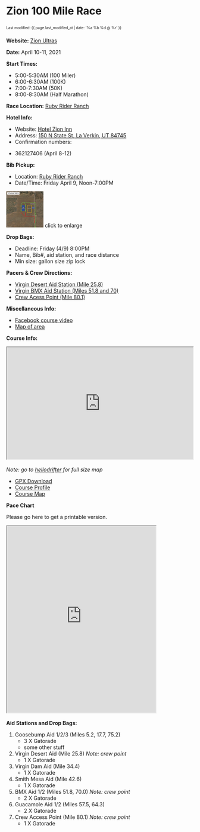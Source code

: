 ---
---
# Zion 100 Mile Race 
<sub><sup>Last modified: {{ page.last_modified_at | date: '%a %b %d @ %r' }}</sup></sub>


**Website:** [Zion Ultras](https://vacationraces.com/ultras/zion)

**Date:** April 10-11, 2021

**Start Times:**
  * 5:00-5:30AM (100 Miler)
  * 6:00-6:30AM (100K)
  * 7:00-7:30AM (50K)
  * 8:00-8:30AM (Half Marathon)

**Race Location:** [Ruby Rider Ranch](https://bit.ly/rrr-map)

**Hotel Info:** 
  * Website: [Hotel Zion Inn](https://hotelzioninn.com)
  * Address: [150 N State St, La Verkin, UT 84745](https://g.page/HotelZionInn?share)
  * Confirmation numbers:
  - 362127406 (April 8-12)

**Bib Pickup:** 
  * Location: [Ruby Rider Ranch](https://bit.ly/rrr-map)
  * Date/Time: Friday April 9, Noon-7:00PM


<a href="/2021-Zion-Drive-thru-bib-pickup.png"><img src="2021-Zion-Drive-thru-bib-pickup.png" width="100" /></a> 
click to enlarge

**Drop Bags:**
  * Deadline: Friday (4/9) 8:00PM
  * Name, Bib#, aid station, and race distance
  * Min size: gallon size zip lock

**Pacers & Crew Directions:**
  * [Virgin Desert Aid Station (Mile 25.8)](https://goo.gl/maps/p5rxFZBoznb8urrRA)
  * [Virgin BMX Aid Station (Miles 51.8 and 70)](https://goo.gl/maps/fnpPxPqkrCe2ybTZ8)
  * [Crew Acess Point (Mile 80.1)](https://goo.gl/maps/4kyo1vqHFaVM8Qwy9)

**Miscellaneous Info:**
  * [Facebook course video]( https://www.facebook.com/watch/live/?v=758444185083165&ref=watch_permalink)
  * [Map of area](https://www.trailforks.com/trails/map/?lat=37.12523&lon=-113.13548&z=12.2&activitytype=1)

**Course Info:**

<iframe src='https://www.hellodrifter.com/embedded/v1/dlvbdd' width="500" height="300"></iframe>

_Note: go to [hellodrifter](https://www.hellodrifter.com/routes/2021-zion-100-mile-by-ak#) for full size map_

  * [GPX Download](2021-zion-100M.gpx)
  * [Course Profile](2021-zion-100M-profile.png)
  * [Course Map](2021-zion-100M-map.png)

**Pace Chart**

Please go here to get a printable version.
<style>
.responsive-wrap iframe{ max-width: 100%;}
</style>
<div class="responsive-wrap">
<iframe src="https://docs.google.com/spreadsheets/d/e/2PACX-1vSPloevHtXPqV7GEfZ7ghUs7sSI-3UDpvd_RXR7QG8fiqZfZQeIneTkneSkBTZZhVd4b-WVUreSwgdO/pubhtml?gid=796406574&amp;single=true&amp;widget=true&amp;headers=false" height="500" width="400"></iframe>
</div>



**Aid Stations and Drop Bags:**
1. Goosebump Aid 1/2/3 (Miles 5.2, 17.7, 75.2)
    * 3 X Gatorade
    * some other stuff
2. Virgin Desert Aid (Mile 25.8) 
_Note: crew point_
    * 1 X Gatorade
3. Virgin Dam Aid (Mile 34.4)
    * 1 X Gatorade
4. Smith Mesa Aid (Mile 42.6)
    * 1 X Gatorade
5. BMX Aid 1/2 (Miles 51.8, 70.0)
_Note: crew point_
    * 2 X Gatorade
6. Guacamole Aid 1/2 (Miles 57.5, 64.3)
    * 2 X Gatorade
7. Crew Access Point (Mile 80.1)
_Note: crew point_
    * 1 X Gatorade
